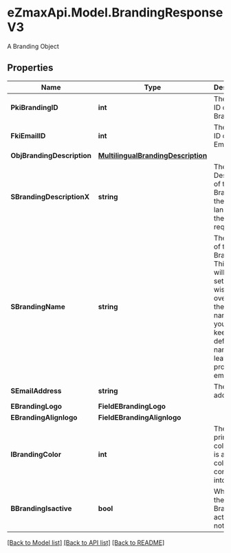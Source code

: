 # eZmaxApi.Model.BrandingResponseV3
A Branding Object

## Properties

Name | Type | Description | Notes
------------ | ------------- | ------------- | -------------
**PkiBrandingID** | **int** | The unique ID of the Branding | 
**FkiEmailID** | **int** | The unique ID of the Email | [optional] 
**ObjBrandingDescription** | [**MultilingualBrandingDescription**](MultilingualBrandingDescription.md) |  | 
**SBrandingDescriptionX** | **string** | The Description of the Branding in the language of the requester | 
**SBrandingName** | **string** | The name of the Branding  This value will only be set if you wish to overwrite the default name. If you want to keep the default name, leave this property empty | [optional] 
**SEmailAddress** | **string** | The email address. | [optional] 
**EBrandingLogo** | **FieldEBrandingLogo** |  | 
**EBrandingAlignlogo** | **FieldEBrandingAlignlogo** |  | 
**IBrandingColor** | **int** | The primary color. This is a RGB color converted into integer | 
**BBrandingIsactive** | **bool** | Whether the Branding is active or not | 

[[Back to Model list]](../README.md#documentation-for-models) [[Back to API list]](../README.md#documentation-for-api-endpoints) [[Back to README]](../README.md)

